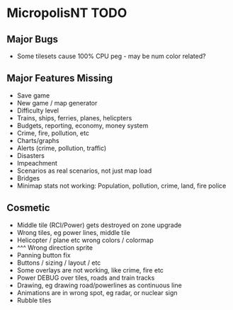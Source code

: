 # MicropolisNT TODO

## Major Bugs

- Some tilesets cause 100% CPU peg - may be num color related?

## Major Features Missing
- Save game
- New game / map generator
- Difficulty level
- Trains, ships, ferries, planes, helicpters
- Budgets, reporting, economy, money system
- Crime, fire, pollution, etc
- Charts/graphs
- Alerts (crime, pollution, traffic)
- Disasters
- Impeachment
- Scenarios as real scenarios, not just map load
- Bridges
- Minimap stats not working: Population, pollution, crime, land, fire police


## Cosmetic
- Middle tile (RCI/Power) gets destroyed on zone upgrade
- Wrong tiles, eg power lines, middle tile
- Helicopter / plane etc wrong colors / colormap
- ^^^ Wrong direction sprite
- Panning button fix
- Buttons / sizing / layout / etc
- Some overlays are not working, like crime, fire etc
- Power DEBUG over tiles, roads and train tracks
- Drawing, eg drawing road/powerlines as continuous line
- Animations are in wrong spot, eg radar, or nuclear sign
- Rubble tiles

